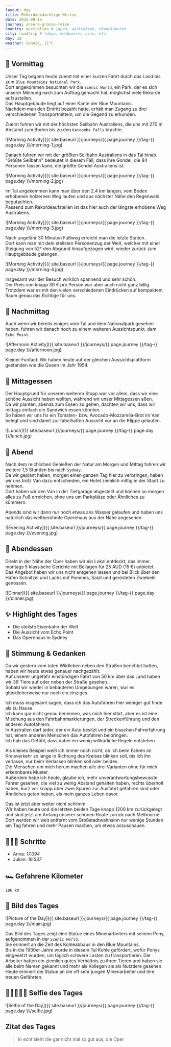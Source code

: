```yaml
---
layout: day
title: Rekordverdächtige Weiten
date: 2025-09-15
journey: unsere-grosse-reise
country: australien # japan, australien, skandinavien
city: roadtrip # tokyo, melbourne, oslo, etc.
day: 32
weather: Sonnig, 11°C
---
```


## 🌅 Vormittag

Unser Tag begann heute zuerst mit einer kurzen Fahrt durch das Land bis zum `Blue Mountains National Park`.  
Dort angekommen besuchten wir die `Scenic World`, ein Park, der es sich unserer Meinung nach zum Auftrag gemacht hat, möglichst viele Rekorde aufzustellen.  
Das Hauptgebäude liegt auf einer Kante der Blue Mountains.  
Nachdem man den Eintritt bezahlt hatte, erhält man Zugang zu drei verschiedenen Transportmitteln, um die Gegend zu erkunden.  

Zuerst fuhren wir mit der höchsten Seilbahn Australiens, die uns mit 270 m Abstand zum Boden bis zu den `Katoomba Falls` brachte.  

![Morning Activity]({{ site.baseurl }}/journeys/{{ page.journey }}/tag-{{ page.day }}/morning-1.jpg)

Danach fuhren wir mit der größten Seilbahn Australiens in das Tal hinab.  
"Größte Seilbahn" bedeutet in diesem Fall, dass ihre Gondel, die 84 Personen fassen kann, die größte Gondel Australiens ist.  

![Morning Activity]({{ site.baseurl }}/journeys/{{ page.journey }}/tag-{{ page.day }}/morning-2.jpg)

Im Tal angekommen kann man über den 2,4 km langen, vom Boden erhobenen hölzernen Weg laufen und aus nächster Nähe den Regenwald begutachten.  
Passend zum Rekordeaufstellen ist das hier auch der längste erhobene Weg Australiens.  

![Morning Activity]({{ site.baseurl }}/journeys/{{ page.journey }}/tag-{{ page.day }}/morning-3.jpg)

Nach ungefähr 30 Minuten Fußweg erreicht man die letzte Station.  
Dort kann man mit dem steilsten Personenzug der Welt, welcher mit einer Steigung von 52° den Abgrund hinaufgezogen wird, wieder zurück zum Hauptgebäude gelangen.  

![Morning Activity]({{ site.baseurl }}/journeys/{{ page.journey }}/tag-{{ page.day }}/morning-4.jpg)

Insgesamt war der Besuch wirklich spannend und sehr schön.  
Der Preis von knapp 30 € pro Person war aber auch nicht ganz billig.  
Trotzdem war es mit den vielen verschiedenen Eindrücken auf kompaktem Raum genau das Richtige für uns.  

## 🌆 Nachmittag

Auch wenn wir bereits einiges vom Tal und dem Nationalpark gesehen haben, fuhren wir danach noch zu einem weiteren Aussichtspunkt, dem `Echo Point`.  

![Afternoon Activity]({{ site.baseurl }}/journeys/{{ page.journey }}/tag-{{ page.day }}/afternoon.jpg)

Kleiner Funfact: Wir haben heute auf der gleichen Aussichtsplattform gestanden wie die Queen im Jahr 1954.  

## 🍣 Mittagessen

Der Hauptgrund für unseren weiteren Stopp war vor allem, dass wir eine schöne Aussicht haben wollten, während wir unser Mittagessen aßen.  
Da wir planten, abends zum Essen zu gehen, dachten wir uns, dass wir mittags einfach ein Sandwich essen könnten.  
So haben wir uns fix ein Tomaten- bzw. Avocado-Mozzarella-Brot im Van belegt und sind damit zur fabelhaften Aussicht vor an die Klippe gelaufen.  

![Lunch]({{ site.baseurl }}/journeys/{{ page.journey }}/tag-{{ page.day }}/lunch.jpg)

## 🌙 Abend

Nach dem reichlichen Genießen der Natur am Morgen und Mittag fuhren wir weitere 1,5 Stunden bis nach `Sydney`.  
Da wir geplant haben, morgen einen ganzen Tag hier zu verbringen, haben wir uns trotz Van dazu entschieden, ein Hotel ziemlich mittig in der Stadt zu nehmen.  
Dort haben wir den Van in der Tiefgarage abgestellt und können so morgen alles zu Fuß erreichen, ohne uns um Parkplätze oder Ähnliches zu kümmern.  

Abends sind wir dann nur noch etwas ans Wasser gelaufen und haben uns natürlich das weltberühmte Opernhaus aus der Nähe angesehen.  

![Evening Activity]({{ site.baseurl }}/journeys/{{ page.journey }}/tag-{{ page.day }}/evening.jpg)

## 🍜 Abendessen

Direkt in der Nähe der Oper haben wir ein Lokal entdeckt, das immer montags 5 klassische Gerichte mit Beilagen für 25 AUD (15 €) anbietet.  
Das Angebot haben wir uns nicht entgehen lassen und bei Blick über den Hafen Schnitzel und Lachs mit Pommes, Salat und gerösteten Zwiebeln genossen.  

![Dinner]({{ site.baseurl }}/journeys/{{ page.journey }}/tag-{{ page.day }}/dinner.jpg)

## ✨ Highlight des Tages

- Die steilste Eisenbahn der Welt  
- Die Aussicht vom Echo Point  
- Das Opernhaus in Sydney  

## 💭 Stimmung & Gedanken

Da wir gestern vom toten Wildleben neben den Straßen berichtet hatten, haben wir heute etwas genauer nachgezählt.  
Auf unserer ungefähr einstündigen Fahrt von 50 km über das Land haben wir 39 Tiere auf oder neben der Straße gesehen.  
Sobald wir wieder in bebauteren Umgebungen waren, war es glücklicherweise nur noch ein einziges.  

Ich muss insgesamt sagen, dass ich das Autofahren hier weniger gut finde als zu Hause.  
Ich kann gar nicht genau benennen, was mich hier stört, aber es ist eine Mischung aus den Fahrbahnmarkierungen, der Streckenführung und den anderen Autofahrern.  
In Australien darf jeder, der ein Auto besitzt und ein bisschen Fahrerfahrung hat, einem anderen Menschen das Autofahren beibringen.  
Ich hab das Gefühl, dass dabei ein wenig willkürliche Regeln entstehen.  

Als kleines Beispiel weiß ich immer noch nicht, ob ich beim Fahren im Kreisverkehr so lange in Richtung des Kreises blinken soll, bis ich ihn verlasse, nur beim Verlassen blinken soll oder beides.  
Die Menschen um mich herum machen alle drei Varianten ohne für mich erkennbares Muster.  
Außerdem habe ich heute, glaube ich, mehr unverantwortungsbewusste Fahrer gesehen, die viel zu wenig Abstand gehalten haben, rechts überholt haben, kurz vor knapp über zwei Spuren zur Ausfahrt gefahren sind oder Ähnliches getan haben, als mein ganzes Leben davor.  

Das ist jetzt aber weiter nicht schlimm.  
Wir haben heute und die letzten beiden Tage knapp 1200 km zurückgelegt und sind jetzt am Anfang unserer schönen Route zurück nach Melbourne.  
Dort werden wir weit entfernt vom Großstadtwahnsinn nur wenige Stunden am Tag fahren und mehr Pausen machen, um etwas anzuschauen.  

## 🏃🏽‍♀️ Schritte

- Anna: _17.094_  
- Julian: _16.537_  

## 🏎️ Gefahrene Kilometer

`186 km`

## 📸 Bild des Tages

![Picture of the Day]({{ site.baseurl }}/journeys/{{ page.journey }}/tag-{{ page.day }}/main.jpg)

Das Bild des Tages zeigt eine Statue eines Minenarbeiters mit seinem Pony, aufgenommen in der `Scenic World`.  
Sie erinnert an die Zeit des Kohleabbaus in den Blue Mountains.  
Bis in die 1930er Jahre wurde in diesem Tal Kohle gefördert, wofür Ponys eingesetzt wurden, um täglich schwere Lasten zu transportieren.
Die Arbeiter hatten ein ziemlich gutes Verhältnis zu ihren Tieren und haben sie alle beim Namen gekannt und mehr als Kollegen als als Nutztiere gesehen.
Heute erinnert die Statue an die oft sehr jungen Minenarbeiter und ihre treuen Gefährten. 

## 👩🏻‍🤝‍👨🏽 Selfie des Tages

![Selfie of the Day]({{ site.baseurl }}/journeys/{{ page.journey }}/tag-{{ page.day }}/selfie.jpg)

## Zitat des Tages

> In echt sieht die gar nicht mal so gut aus, die Oper
